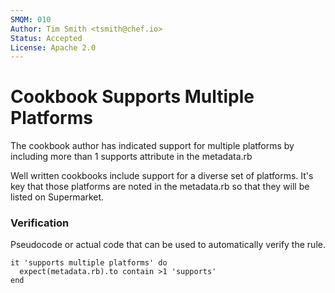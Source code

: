 ```yaml
---
SMQM: 010
Author: Tim Smith <tsmith@chef.io>
Status: Accepted
License: Apache 2.0
---
```


# Cookbook Supports Multiple Platforms

The cookbook author has indicated support for multiple platforms by including more than 1 supports attribute in the metadata.rb

Well written cookbooks include support for a diverse set of platforms. It's key that those platforms are noted in the metadata.rb so that they will be listed on Supermarket.

### Verification

Pseudocode or actual code that can be used to automatically verify the rule.

    it 'supports multiple platforms' do
      expect(metadata.rb).to contain >1 'supports'
    end

